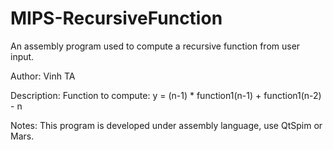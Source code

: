 # MIPS-RecursiveFunction
An assembly program used to compute a recursive function from user input.

Author: Vinh TA

Description: Function to compute: y = (n-1) * function1(n-1) + function1(n-2) - n

Notes: This program is developed under assembly language, use QtSpim or Mars.
